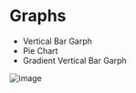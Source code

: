 # Graphs
- Vertical Bar Garph
- Pie Chart
- Gradient Vertical Bar Garph

![image](https://user-images.githubusercontent.com/74202040/235338273-ed63950f-3d7a-43c3-9085-995668b97bcb.png)

